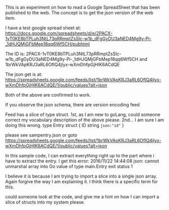 This is an experiment on how to read a Google SpreadSheet
that has been published to the web.
The concept is to get the json version of the web item.

I have a test google spread sheet at:
https://docs.google.com/spreadsheets/d/e/2PACX-1vT0KE8bTPLuh3NtL73pRRmptZsSIc-w1b_dFgGyDU3aNED4Mg9y-Pi-_1dHJQMjGFbMep18qq6Wf5CH/pubhtml

The ID is: 
2PACX-1vT0KE8bTPLuh3NtL73pRRmptZsSIc-w1b_dFgGyDU3aNED4Mg9y-Pi-_1dHJQMjGFbMep18qq6Wf5CH
and
1brWkVApKRJ3aRL6OfIQ4jlyx-wXmDhfpGjHIK6ACdQE

The json get is at:
https://spreadsheets.google.com/feeds/list/1brWkVApKRJ3aRL6OfIQ4jlyx-wXmDhfpGjHIK6ACdQE/1/public/values?alt=json 

Both of the above are confirmed to work.

If you observe the json schema, there are 
version
encoding
feed

Feed has a slice of type struct.
1st, as I am new to goLang, could someone correct my vocabulary description of the above please.
2nd... I am sure I am doing this wrong.
type Entry struct {
    ID string `json:"id"`
}

please see sampentry.json  or goto 
https://spreadsheets.google.com/feeds/list/1brWkVApKRJ3aRL6OfIQ4jlyx-wXmDhfpGjHIK6ACdQE/1/public/values?alt=json


In this sample code, I can extract everything right up to the part where i have to extract the entry.
I get this error:
2016/11/22 14:44:08 json: cannot unmarshal array into Go value of type main.Entry
exit status 1

I believe it is because I am trying to import a slice into a single json array. 
Again forgive the way I am explaining it.  I think there is a specific term for this.

could someone look at the code, and give me a hint on how I can import a slice of structs into my system please.
